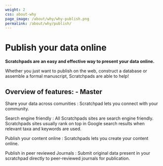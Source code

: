```yaml
---
weight: 2
css: about-why
page_image: /about/why/why-publish.png
permalink: /about/why/publish/
---
```


# Publish your data online

**Scratchpads are an easy and effective way to present your data online.**

Whether you just want to publish on the web, construct a database or assemble a
formal manuscript, Scratchpads are able to help!

## Overview of features: - Master

Share your data across comunities
: Scratchpad lets you connect with your
community.

Search engine friendly
: All Scratchpads sites are search engine friendly.
Scratchpads sites usually rank on top in Google search results when relevant
taxa and keywords are used.

Publish your content online
: Scratchpads lets you create your content online.

Publish in peer reviewed Journals
: Submit original data present in your
scratchpad directly to peer-reviewed journals for publication.
